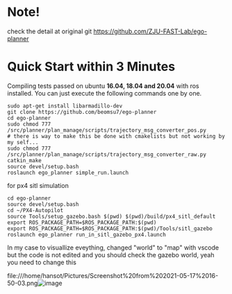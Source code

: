 
# Note!
check the detail at original git https://github.com/ZJU-FAST-Lab/ego-planner


# Quick Start within 3 Minutes 
Compiling tests passed on ubuntu **16.04, 18.04 and 20.04** with ros installed.
You can just execute the following commands one by one.
```
sudo apt-get install libarmadillo-dev
git clone https://github.com/beomsu7/ego-planner
cd ego-planner
sudo chmod 777 /src/planner/plan_manage/scripts/trajectory_msg_converter_pos.py
# there is way to make this be done with cmakelists but not working by my self...
sudo chmod 777 /src/planner/plan_manage/scripts/trajectory_msg_converter_raw.py
catkin_make
source devel/setup.bash
roslaunch ego_planner simple_run.launch
```

for px4 sitl simulation   
   
```   
cd ego-planner
source devel/setup.bash
cd ~/PX4-Autopilot
source Tools/setup_gazebo.bash $(pwd) $(pwd)/build/px4_sitl_default
export ROS_PACKAGE_PATH=$ROS_PACKAGE_PATH:$(pwd)
export ROS_PACKAGE_PATH=$ROS_PACKAGE_PATH:$(pwd)/Tools/sitl_gazebo
roslaunch ego_planner run_in_sitl_gazebo_px4.launch
```

In my case to visuallize eveything, changed "world" to "map" with vscode
but the code is not edited
and you should check the gazebo world, yeah you need to change this

file:///home/hansot/Pictures/Screenshot%20from%202021-05-17%2016-50-03.png![image](https://user-images.githubusercontent.com/72853382/118452515-31b29600-b731-11eb-9709-8e2128821d4d.png)



